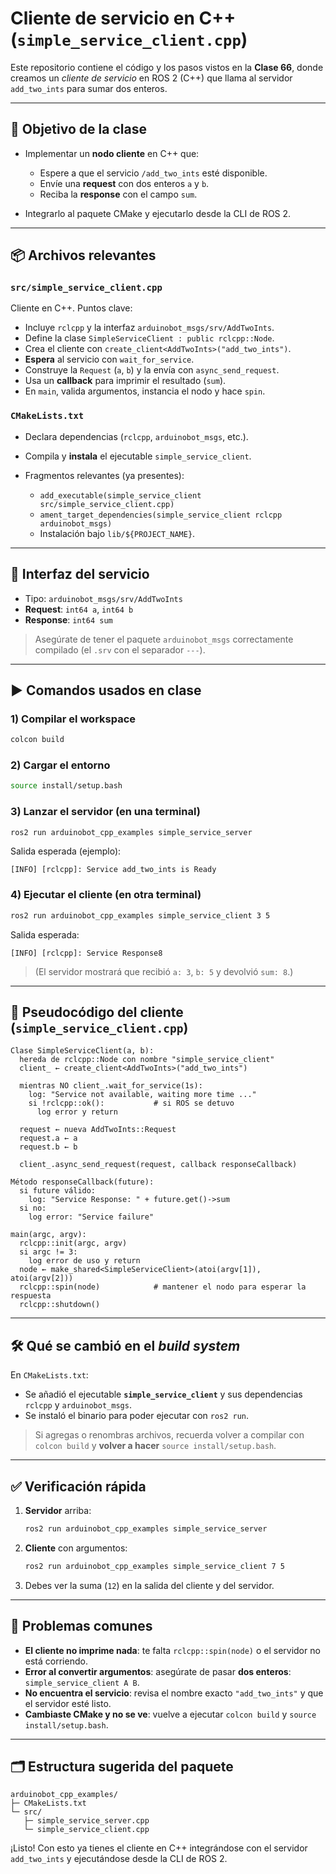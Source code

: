 # Cliente de servicio en C++ (`simple_service_client.cpp`)

Este repositorio contiene el código y los pasos vistos en la **Clase 66**, donde creamos un *cliente de servicio* en ROS 2 (C++) que llama al servidor `add_two_ints` para sumar dos enteros.

---

## 🧭 Objetivo de la clase

* Implementar un **nodo cliente** en C++ que:

  * Espere a que el servicio `/add_two_ints` esté disponible.
  * Envíe una **request** con dos enteros `a` y `b`.
  * Reciba la **response** con el campo `sum`.
* Integrarlo al paquete CMake y ejecutarlo desde la CLI de ROS 2.

---

## 📦 Archivos relevantes

### `src/simple_service_client.cpp`

Cliente en C++. Puntos clave:

* Incluye `rclcpp` y la interfaz `arduinobot_msgs/srv/AddTwoInts`.
* Define la clase `SimpleServiceClient : public rclcpp::Node`.
* Crea el cliente con `create_client<AddTwoInts>("add_two_ints")`.
* **Espera** al servicio con `wait_for_service`.
* Construye la `Request` (`a`, `b`) y la envía con `async_send_request`.
* Usa un **callback** para imprimir el resultado (`sum`).
* En `main`, valida argumentos, instancia el nodo y hace `spin`.

### `CMakeLists.txt`

* Declara dependencias (`rclcpp`, `arduinobot_msgs`, etc.).
* Compila y **instala** el ejecutable `simple_service_client`.
* Fragmentos relevantes (ya presentes):

  * `add_executable(simple_service_client src/simple_service_client.cpp)`
  * `ament_target_dependencies(simple_service_client rclcpp arduinobot_msgs)`
  * Instalación bajo `lib/${PROJECT_NAME}`.&#x20;

---

## 🧩 Interfaz del servicio

* Tipo: `arduinobot_msgs/srv/AddTwoInts`
* **Request**: `int64 a`, `int64 b`
* **Response**: `int64 sum`

> Asegúrate de tener el paquete `arduinobot_msgs` correctamente compilado (el `.srv` con el separador `---`).

---

## ▶️ Comandos usados en clase

### 1) Compilar el workspace

```bash
colcon build
```

### 2) Cargar el entorno

```bash
source install/setup.bash
```

### 3) Lanzar el **servidor** (en una terminal)

```bash
ros2 run arduinobot_cpp_examples simple_service_server
```

Salida esperada (ejemplo):

```
[INFO] [rclcpp]: Service add_two_ints is Ready
```

### 4) Ejecutar el **cliente** (en otra terminal)

```bash
ros2 run arduinobot_cpp_examples simple_service_client 3 5
```

Salida esperada:

```
[INFO] [rclcpp]: Service Response8
```

> (El servidor mostrará que recibió `a: 3`, `b: 5` y devolvió `sum: 8`.)

---

## 🧠 Pseudocódigo del cliente (`simple_service_client.cpp`)

```text
Clase SimpleServiceClient(a, b):
  hereda de rclcpp::Node con nombre "simple_service_client"
  client_ ← create_client<AddTwoInts>("add_two_ints")

  mientras NO client_.wait_for_service(1s):
    log: "Service not available, waiting more time ..."
    si !rclcpp::ok():           # si ROS se detuvo
      log error y return

  request ← nueva AddTwoInts::Request
  request.a ← a
  request.b ← b

  client_.async_send_request(request, callback responseCallback)

Método responseCallback(future):
  si future válido:
    log: "Service Response: " + future.get()->sum
  si no:
    log error: "Service failure"

main(argc, argv):
  rclcpp::init(argc, argv)
  si argc != 3:
    log error de uso y return
  node ← make_shared<SimpleServiceClient>(atoi(argv[1]), atoi(argv[2]))
  rclcpp::spin(node)            # mantener el nodo para esperar la respuesta
  rclcpp::shutdown()
```

---

## 🛠️ Qué se cambió en el *build system*

En `CMakeLists.txt`:

* Se añadió el ejecutable **`simple_service_client`** y sus dependencias `rclcpp` y `arduinobot_msgs`.
* Se instaló el binario para poder ejecutar con `ros2 run`.&#x20;

> Si agregas o renombras archivos, recuerda volver a compilar con `colcon build` y **volver a hacer** `source install/setup.bash`.

---

## ✅ Verificación rápida

1. **Servidor** arriba:

   ```bash
   ros2 run arduinobot_cpp_examples simple_service_server
   ```
2. **Cliente** con argumentos:

   ```bash
   ros2 run arduinobot_cpp_examples simple_service_client 7 5
   ```
3. Debes ver la suma (`12`) en la salida del cliente y del servidor.

---

## 🧯 Problemas comunes

* **El cliente no imprime nada**: te falta `rclcpp::spin(node)` o el servidor no está corriendo.
* **Error al convertir argumentos**: asegúrate de pasar **dos enteros**: `simple_service_client A B`.
* **No encuentra el servicio**: revisa el nombre exacto `"add_two_ints"` y que el servidor esté listo.
* **Cambiaste CMake y no se ve**: vuelve a ejecutar `colcon build` y `source install/setup.bash`.

---

## 🗂️ Estructura sugerida del paquete

```
arduinobot_cpp_examples/
├─ CMakeLists.txt
└─ src/
   ├─ simple_service_server.cpp
   └─ simple_service_client.cpp
```

¡Listo! Con esto ya tienes el cliente en C++ integrándose con el servidor `add_two_ints` y ejecutándose desde la CLI de ROS 2.
